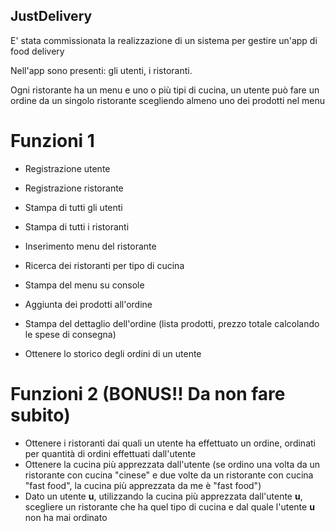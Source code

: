 ## JustDelivery 

E' stata commissionata la realizzazione di un sistema per gestire un'app di food delivery

Nell'app sono presenti: gli utenti, i ristoranti. 

Ogni ristorante ha un menu e uno o più tipi di cucina, un utente può fare un ordine da un singolo ristorante scegliendo almeno uno dei prodotti nel menu

# Funzioni 1
* Registrazione utente 
* Registrazione ristorante
* Stampa di tutti gli utenti 
* Stampa di tutti i ristoranti

* Inserimento menu del ristorante
* Ricerca dei ristoranti per tipo di cucina
* Stampa del menu su console
* Aggiunta dei prodotti all'ordine
* Stampa del dettaglio dell'ordine (lista prodotti, prezzo totale calcolando le spese di consegna)
* Ottenere lo storico degli ordini di un utente

# Funzioni 2 (BONUS!! Da non fare subito)
* Ottenere i ristoranti dai quali un utente ha effettuato un ordine, ordinati per quantità di ordini effettuati dall'utente
* Ottenere la cucina più apprezzata dall'utente (se ordino una volta da un ristorante con cucina "cinese" e due volte da un ristorante con cucina "fast food", la cucina più apprezzata da me è "fast food")
* Dato un utente **u**, utilizzando la cucina più apprezzata dall'utente **u**, scegliere un ristorante che ha quel tipo di cucina e dal quale l'utente **u** non ha mai ordinato 